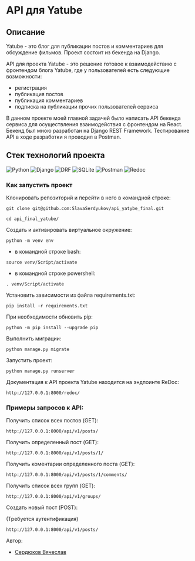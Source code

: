 # API для Yatube

## Описание

Yatube - это блог для публикации постов и комментариев для обсуждение фильмов. Проект состоит из бекенда на Django.

API для проекта Yatube - это решение готовое к взаимодействию с фронтендом блога Yatube, где у пользователей есть следующие возможности:

- регистрация
- публикация постов
- публикация комментариев
- подписка на публикации прочих пользователей сервиса

В данном проекте моей главной задачей было написать API бекенда сервиса для осуществления взаимодействия с фронтендом на React. Бекенд был мною разработан на Django REST Framework. Тестирование API в ходе разработки я проводил в Postman.

## Стек технологий проекта

![Python](https://img.shields.io/badge/-Python-black?style=for-the-badge&logo=python)
![Django](https://img.shields.io/badge/-Django-black?style=for-the-badge&logo=Django)
![DRF](https://img.shields.io/badge/-Django_REST_Framework-black?style=for-the-badge&logo=DRF)
![SQLite](https://img.shields.io/badge/-SQLite-black?style=for-the-badge&logo=SQLite)
![Postman](https://img.shields.io/badge/-Postman-black?style=for-the-badge&logo=postman)
![Redoc](https://img.shields.io/badge/-Redoc-black?style=for-the-badge&logo=redoc)

### Как запустить проект

Клонировать репозиторий и перейти в него в командной строке:

```
git clone git@github.com:SlavaSerdyukov/api_yatybe_final.git
```


```
cd api_final_yatube/
```

Cоздать и активировать виртуальное окружение:

```
python -m venv env
```

- в командной строке bash:

```
source venv/Script/activate
```

- в командной строке powershell:

```
. venv/Script/activate
```

Установить зависимости из файла requirements.txt:

```
pip install -r requirements.txt
```

При необходимости обновить pip:

```
python -m pip install --upgrade pip
```

Выполнить миграции:

```
python manage.py migrate
```

Запустить проект:

```
python manage.py runserver
```

Документация к API проекта Yatube находится на эндпоинте ReDoc:

```
http://127.0.0.1:8000/redoc/
```
### Примеры запросов к API:

Получить список всех постов (GET):
```
http://127.0.0.1:8000/api/v1/posts/
```

Получить определенный пост (GET):
```
http://127.0.0.1:8000/api/v1/posts/1/
```

Получить коментарии определенного поста (GET):
```
http://127.0.0.1:8000/api/v1/posts/1/comments/
```

Получить список всех групп (GET):
```
http://127.0.0.1:8000/api/v1/groups/
```

Создать новый пост (POST):

(Требуется аутентификация)
```
http://127.0.0.1:8000/api/v1/posts/
```
Автор: 
* [Сердюков Вячеслав](https://github.com/SlavaSerdyukov) 
